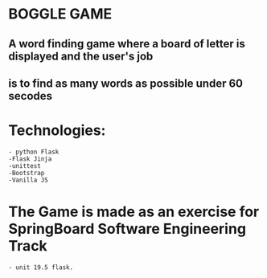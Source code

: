# BOGGLE GAME
## A word finding game where a board of letter is displayed and the user's job
## is to find as many words as possible under 60 secodes


# Technologies:
    - python Flask
    -Flask Jinja
    -unittest
    -Bootstrap
    -Vanilla JS


# The Game is made as an exercise for SpringBoard Software Engineering Track
    - unit 19.5 flask.